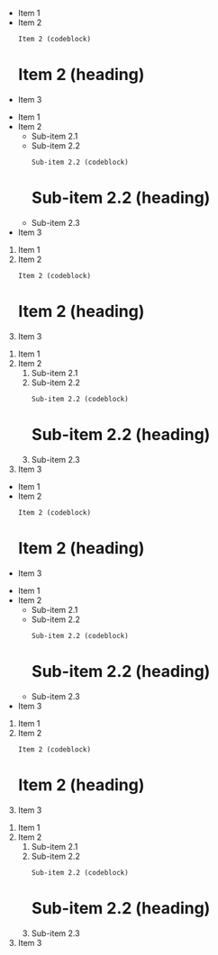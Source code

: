- Item 1
- Item 2
  ```
  Item 2 (codeblock)
  ```
  # Item 2 (heading)
- Item 3

<!-- LIST_SEPARATOR -->

- Item 1
- Item 2
  - Sub-item 2.1
  - Sub-item 2.2
    ```
    Sub-item 2.2 (codeblock)
    ```
    # Sub-item 2.2 (heading)
  - Sub-item 2.3
- Item 3

1. Item 1
2. Item 2
   ```
   Item 2 (codeblock)
   ```
   # Item 2 (heading)
3. Item 3

<!-- LIST_SEPARATOR -->

1. Item 1
2. Item 2
   1. Sub-item 2.1
   2. Sub-item 2.2
      ```
      Sub-item 2.2 (codeblock)
      ```
      # Sub-item 2.2 (heading)
   3. Sub-item 2.3
3. Item 3

<ul>
  <li>Item 1</li>
  <li>
    Item 2
<pre><code>Item 2 (codeblock)
</code></pre>
    <h1>Item 2 (heading)</h1>
  </li>
  <li>Item 3</li>
</ul>

<ul>
  <li>Item 1</li>
  <li>
    Item 2
    <ul>
      <li>Sub-item 2.1</li>
      <li>
        Sub-item 2.2
<pre><code>Sub-item 2.2 (codeblock)
</code></pre>
        <h1>Sub-item 2.2 (heading)</h1>
      </li>
      <li>Sub-item 2.3</li>
    </ul>
  </li>
  <li>Item 3</li>
</ul>

<ol>
  <li>Item 1</li>
  <li>
    Item 2
<pre><code>Item 2 (codeblock)
</code></pre>
    <h1>Item 2 (heading)</h1>
  </li>
  <li>Item 3</li>
</ol>

<ol>
  <li>Item 1</li>
  <li>
    Item 2
    <ol>
      <li>Sub-item 2.1</li>
      <li>
        Sub-item 2.2
<pre><code>Sub-item 2.2 (codeblock)
</code></pre>
        <h1>Sub-item 2.2 (heading)</h1>
      </li>
      <li>Sub-item 2.3</li>
    </ol>
  </li>
  <li>Item 3</li>
</ol>
